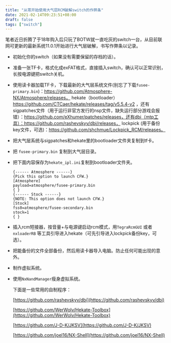 ```yaml
---
title: "从零开始使用大气层RCM破解switch的作弊条"
date: 2021-02-14T09:23:51+08:00
draft: false
tags: ["switch"]
---
```




笔者近日折腾了于18年购入后只玩了BOTW就一直吃灰的switch一台，从目前联网可更新的最新系统11.0.1开始进行大气层破解，书写作弊条以记录。

- 初始化你的switch（如果没有需要保留的存档的话）。

- 准备一张TF卡，格式化成exFAT格式，直接插入switch，确认可以正常识别，长按电源键把switch关机。

- 使用读卡器加载TF卡，下载最新的大气层系统文件(别忘了下载`fusee-primary.bin`)：https://github.com/Atmosphere-NX/Atmosphere/releases， hekate（bootloader）https://github.com/CTCaer/hekate/releases/tag/v5.5.4-v2 ，还有sigpatches文件（用于运行非官方发行的nsp文件，缺失运行部分游戏会报错）：https://github.com/eXhumer/patches/releases，还有dbi（mtp工具）：https://github.com/rashevskyv/dbi/releases， lockpick (用于备份key文件，可选)：https://github.com/shchmue/Lockpick_RCM/releases。

- 把大气层系统与sigpatches和hekate里的bootloader文件夹复制到tf卡。

- 把 `fusee-primary.bin` 复制到大气层目录。

- 把下面内容保存为`hekate_ipl.ini`复制到bootloader文件夹。

  ```
  {------ Atmosphere ------}
  {Pick this option to launch CFW.}
  [Atmosphere]
  payload=atmosphere/fusee-primary.bin
  { }
  {------ Stock ------}
  {NOTE: This option does not launch CFW.}
  [Stock]
  fss0=atmosphere/fusee-secondary.bin
  stock=1
  { }
  ```

  

- 插入rcm短接器，按音量+与电源键启动rcm模式，用`TegraRcmGUI` 或者 `nxloaderRB` 等工具引导进入hekate（可先引导进入lockpick备份key，可选）。

- 把能备份的文件全部备份，然后用读卡器导入电脑。防止任何可能出现的意外。

- 制作虚拟系统。

- 使用`NxNandManager`瘦身虚拟系统。

  下面是一些常用的自制程序：

  [https://github.com/rashevskyv/dbi](https://github.com/rashevskyv/dbi)

  [https://github.com/WerWolv/Hekate-Toolbox](https://github.com/WerWolv/Hekate-Toolbox)

  [https://github.com/J-D-K/JKSV](https://github.com/J-D-K/JKSV)

  [https://github.com/joel16/NX-Shell](https://github.com/joel16/NX-Shell)

